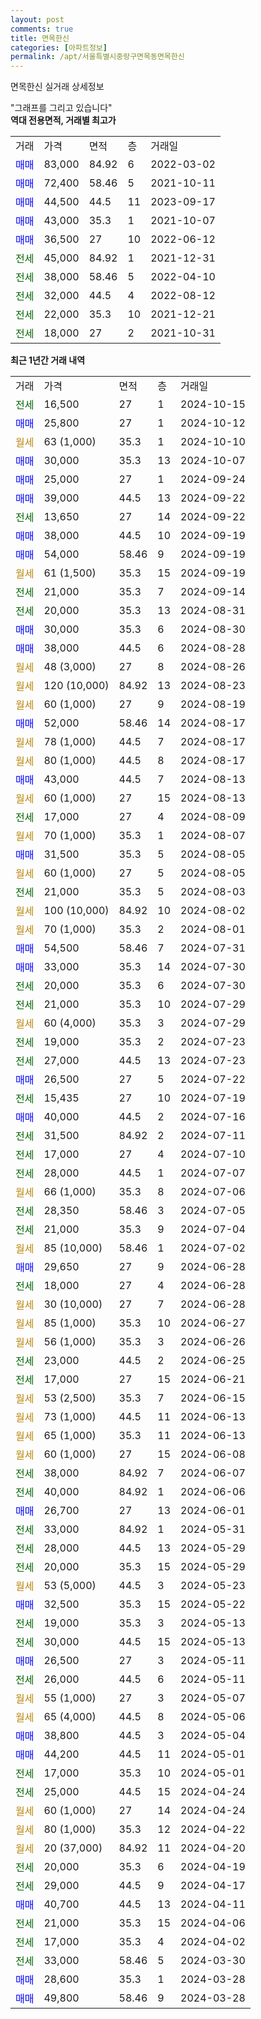 ```yaml
---
layout: post
comments: true
title: 면목한신
categories: [아파트정보]
permalink: /apt/서울특별시중랑구면목동면목한신
---
```


면목한신 실거래 상세정보

<script type="text/javascript">
  google.charts.load('current', {'packages':['line', 'corechart']});
  google.charts.setOnLoadCallback(drawChart);

  function drawChart() {
    var data = new google.visualization.DataTable();
    data.addColumn('date', '거래일');
    data.addColumn('number', "매매");
    data.addColumn('number', "전세");
    data.addColumn('number', "전매");

    data.addRows([[new Date(Date.parse("2024-10-15")), null, 16500, null], [new Date(Date.parse("2024-10-12")), 25800, null, null], [new Date(Date.parse("2024-10-10")), null, null, null], [new Date(Date.parse("2024-10-07")), 30000, null, null], [new Date(Date.parse("2024-09-24")), 25000, null, null], [new Date(Date.parse("2024-09-22")), 39000, null, null], [new Date(Date.parse("2024-09-22")), null, 13650, null], [new Date(Date.parse("2024-09-19")), 38000, null, null], [new Date(Date.parse("2024-09-19")), 54000, null, null], [new Date(Date.parse("2024-09-19")), null, null, null], [new Date(Date.parse("2024-09-14")), null, 21000, null], [new Date(Date.parse("2024-08-31")), null, 20000, null], [new Date(Date.parse("2024-08-30")), 30000, null, null], [new Date(Date.parse("2024-08-28")), 38000, null, null], [new Date(Date.parse("2024-08-26")), null, null, null], [new Date(Date.parse("2024-08-23")), null, null, null], [new Date(Date.parse("2024-08-19")), null, null, null], [new Date(Date.parse("2024-08-17")), 52000, null, null], [new Date(Date.parse("2024-08-17")), null, null, null], [new Date(Date.parse("2024-08-17")), null, null, null], [new Date(Date.parse("2024-08-13")), 43000, null, null], [new Date(Date.parse("2024-08-13")), null, null, null], [new Date(Date.parse("2024-08-09")), null, 17000, null], [new Date(Date.parse("2024-08-07")), null, null, null], [new Date(Date.parse("2024-08-05")), 31500, null, null], [new Date(Date.parse("2024-08-05")), null, null, null], [new Date(Date.parse("2024-08-03")), null, 21000, null], [new Date(Date.parse("2024-08-02")), null, null, null], [new Date(Date.parse("2024-08-01")), null, null, null], [new Date(Date.parse("2024-07-31")), 54500, null, null], [new Date(Date.parse("2024-07-30")), 33000, null, null], [new Date(Date.parse("2024-07-30")), null, 20000, null], [new Date(Date.parse("2024-07-29")), null, 21000, null], [new Date(Date.parse("2024-07-29")), null, null, null], [new Date(Date.parse("2024-07-23")), null, 19000, null], [new Date(Date.parse("2024-07-23")), null, 27000, null], [new Date(Date.parse("2024-07-22")), 26500, null, null], [new Date(Date.parse("2024-07-19")), null, 15435, null], [new Date(Date.parse("2024-07-16")), 40000, null, null], [new Date(Date.parse("2024-07-11")), null, 31500, null], [new Date(Date.parse("2024-07-10")), null, 17000, null], [new Date(Date.parse("2024-07-07")), null, 28000, null], [new Date(Date.parse("2024-07-06")), null, null, null], [new Date(Date.parse("2024-07-05")), null, 28350, null], [new Date(Date.parse("2024-07-04")), null, 21000, null], [new Date(Date.parse("2024-07-02")), null, null, null], [new Date(Date.parse("2024-06-28")), 29650, null, null], [new Date(Date.parse("2024-06-28")), null, 18000, null], [new Date(Date.parse("2024-06-28")), null, null, null], [new Date(Date.parse("2024-06-27")), null, null, null], [new Date(Date.parse("2024-06-26")), null, null, null], [new Date(Date.parse("2024-06-25")), null, 23000, null], [new Date(Date.parse("2024-06-21")), null, 17000, null], [new Date(Date.parse("2024-06-15")), null, null, null], [new Date(Date.parse("2024-06-13")), null, null, null], [new Date(Date.parse("2024-06-13")), null, null, null], [new Date(Date.parse("2024-06-08")), null, null, null], [new Date(Date.parse("2024-06-07")), null, 38000, null], [new Date(Date.parse("2024-06-06")), null, 40000, null], [new Date(Date.parse("2024-06-01")), 26700, null, null], [new Date(Date.parse("2024-05-31")), null, 33000, null], [new Date(Date.parse("2024-05-29")), null, 28000, null], [new Date(Date.parse("2024-05-29")), null, 20000, null], [new Date(Date.parse("2024-05-23")), null, null, null], [new Date(Date.parse("2024-05-22")), 32500, null, null], [new Date(Date.parse("2024-05-13")), null, 19000, null], [new Date(Date.parse("2024-05-13")), null, 30000, null], [new Date(Date.parse("2024-05-11")), 26500, null, null], [new Date(Date.parse("2024-05-11")), null, 26000, null], [new Date(Date.parse("2024-05-07")), null, null, null], [new Date(Date.parse("2024-05-06")), null, null, null], [new Date(Date.parse("2024-05-04")), 38800, null, null], [new Date(Date.parse("2024-05-01")), 44200, null, null], [new Date(Date.parse("2024-05-01")), null, 17000, null], [new Date(Date.parse("2024-04-24")), null, 25000, null], [new Date(Date.parse("2024-04-24")), null, null, null], [new Date(Date.parse("2024-04-22")), null, null, null], [new Date(Date.parse("2024-04-20")), null, null, null], [new Date(Date.parse("2024-04-19")), null, 20000, null], [new Date(Date.parse("2024-04-17")), null, 29000, null], [new Date(Date.parse("2024-04-11")), 40700, null, null], [new Date(Date.parse("2024-04-06")), null, 21000, null], [new Date(Date.parse("2024-04-02")), null, 17000, null], [new Date(Date.parse("2024-03-30")), null, 33000, null], [new Date(Date.parse("2024-03-28")), 28600, null, null], [new Date(Date.parse("2024-03-28")), 49800, null, null]]);

    var options = {
      hAxis: {
        format: 'yyyy/MM/dd'
      },    
      lineWidth: 0,
      pointsVisible: true,    
      title: '최근 1년간 유형별 실거래가 분포',
      legend: { position: 'bottom' }
    };

    var formatter = new google.visualization.NumberFormat({pattern:'###,###'} );
    formatter.format(data, 1);
    formatter.format(data, 2);
    
    setTimeout(function() {
        var chart = new google.visualization.LineChart(document.getElementById('columnchart_material'));
        chart.draw(data, (options));
        document.getElementById('loading').style.display = 'none';
    }, 200);
  }
</script>


<div id="loading" style="z-index:20; display: block; margin-left: 0px">"그래프를 그리고 있습니다"</div>
<div id="columnchart_material" style="width: 95%; margin-left: 0px; display: block"></div>
<!-- contents start -->
<b>역대 전용면적, 거래별 최고가</b>
<table class="sortable">
    <tr>
      <td>거래</td>
      <td>가격</td>
      <td>면적</td>
      <td>층</td>
      <td>거래일</td>
    </tr>
        <tr>
          <td><a style="color: blue">매매</a></td>
          <td>83,000</td>
          <td>84.92</td>
          <td>6</td>
          <td>2022-03-02</td>
        </tr>            <tr>
          <td><a style="color: blue">매매</a></td>
          <td>72,400</td>
          <td>58.46</td>
          <td>5</td>
          <td>2021-10-11</td>
        </tr>            <tr>
          <td><a style="color: blue">매매</a></td>
          <td>44,500</td>
          <td>44.5</td>
          <td>11</td>
          <td>2023-09-17</td>
        </tr>            <tr>
          <td><a style="color: blue">매매</a></td>
          <td>43,000</td>
          <td>35.3</td>
          <td>1</td>
          <td>2021-10-07</td>
        </tr>            <tr>
          <td><a style="color: blue">매매</a></td>
          <td>36,500</td>
          <td>27</td>
          <td>10</td>
          <td>2022-06-12</td>
        </tr>        
        <tr>
              <td><a style="color: darkgreen">전세</a></td>
              <td>45,000</td>
              <td>84.92</td>
              <td>1</td>
              <td>2021-12-31</td>
            </tr>            <tr>
              <td><a style="color: darkgreen">전세</a></td>
              <td>38,000</td>
              <td>58.46</td>
              <td>5</td>
              <td>2022-04-10</td>
            </tr>            <tr>
              <td><a style="color: darkgreen">전세</a></td>
              <td>32,000</td>
              <td>44.5</td>
              <td>4</td>
              <td>2022-08-12</td>
            </tr>            <tr>
              <td><a style="color: darkgreen">전세</a></td>
              <td>22,000</td>
              <td>35.3</td>
              <td>10</td>
              <td>2021-12-21</td>
            </tr>            <tr>
              <td><a style="color: darkgreen">전세</a></td>
              <td>18,000</td>
              <td>27</td>
              <td>2</td>
              <td>2021-10-31</td>
            </tr>        
    
</table>

<b>최근 1년간 거래 내역</b>

<table class="sortable">
    <tr>
      <td>거래</td>
      <td>가격</td>
      <td>면적</td>
      <td>층</td>
      <td>거래일</td>
    </tr>
    <tr>
      <td><a style="color: darkgreen">전세</a></td>
      <td>16,500</td>
      <td>27</td>
      <td>1</td>
      <td>2024-10-15</td>
    </tr>          <tr>
      <td><a style="color: blue">매매</a></td>
      <td>25,800</td>
      <td>27</td>
      <td>1</td>
      <td>2024-10-12</td>
    </tr>          <tr>
      <td><a style="color: darkgoldenrod">월세</a></td>
      <td>63 (1,000)</td>
      <td>35.3</td>
      <td>1</td>
      <td>2024-10-10</td>
    </tr>          <tr>
      <td><a style="color: blue">매매</a></td>
      <td>30,000</td>
      <td>35.3</td>
      <td>13</td>
      <td>2024-10-07</td>
    </tr>          <tr>
      <td><a style="color: blue">매매</a></td>
      <td>25,000</td>
      <td>27</td>
      <td>1</td>
      <td>2024-09-24</td>
    </tr>          <tr>
      <td><a style="color: blue">매매</a></td>
      <td>39,000</td>
      <td>44.5</td>
      <td>13</td>
      <td>2024-09-22</td>
    </tr>          <tr>
      <td><a style="color: darkgreen">전세</a></td>
      <td>13,650</td>
      <td>27</td>
      <td>14</td>
      <td>2024-09-22</td>
    </tr>          <tr>
      <td><a style="color: blue">매매</a></td>
      <td>38,000</td>
      <td>44.5</td>
      <td>10</td>
      <td>2024-09-19</td>
    </tr>          <tr>
      <td><a style="color: blue">매매</a></td>
      <td>54,000</td>
      <td>58.46</td>
      <td>9</td>
      <td>2024-09-19</td>
    </tr>          <tr>
      <td><a style="color: darkgoldenrod">월세</a></td>
      <td>61 (1,500)</td>
      <td>35.3</td>
      <td>15</td>
      <td>2024-09-19</td>
    </tr>          <tr>
      <td><a style="color: darkgreen">전세</a></td>
      <td>21,000</td>
      <td>35.3</td>
      <td>7</td>
      <td>2024-09-14</td>
    </tr>          <tr>
      <td><a style="color: darkgreen">전세</a></td>
      <td>20,000</td>
      <td>35.3</td>
      <td>13</td>
      <td>2024-08-31</td>
    </tr>          <tr>
      <td><a style="color: blue">매매</a></td>
      <td>30,000</td>
      <td>35.3</td>
      <td>6</td>
      <td>2024-08-30</td>
    </tr>          <tr>
      <td><a style="color: blue">매매</a></td>
      <td>38,000</td>
      <td>44.5</td>
      <td>6</td>
      <td>2024-08-28</td>
    </tr>          <tr>
      <td><a style="color: darkgoldenrod">월세</a></td>
      <td>48 (3,000)</td>
      <td>27</td>
      <td>8</td>
      <td>2024-08-26</td>
    </tr>          <tr>
      <td><a style="color: darkgoldenrod">월세</a></td>
      <td>120 (10,000)</td>
      <td>84.92</td>
      <td>13</td>
      <td>2024-08-23</td>
    </tr>          <tr>
      <td><a style="color: darkgoldenrod">월세</a></td>
      <td>60 (1,000)</td>
      <td>27</td>
      <td>9</td>
      <td>2024-08-19</td>
    </tr>          <tr>
      <td><a style="color: blue">매매</a></td>
      <td>52,000</td>
      <td>58.46</td>
      <td>14</td>
      <td>2024-08-17</td>
    </tr>          <tr>
      <td><a style="color: darkgoldenrod">월세</a></td>
      <td>78 (1,000)</td>
      <td>44.5</td>
      <td>7</td>
      <td>2024-08-17</td>
    </tr>          <tr>
      <td><a style="color: darkgoldenrod">월세</a></td>
      <td>80 (1,000)</td>
      <td>44.5</td>
      <td>8</td>
      <td>2024-08-17</td>
    </tr>          <tr>
      <td><a style="color: blue">매매</a></td>
      <td>43,000</td>
      <td>44.5</td>
      <td>7</td>
      <td>2024-08-13</td>
    </tr>          <tr>
      <td><a style="color: darkgoldenrod">월세</a></td>
      <td>60 (1,000)</td>
      <td>27</td>
      <td>15</td>
      <td>2024-08-13</td>
    </tr>          <tr>
      <td><a style="color: darkgreen">전세</a></td>
      <td>17,000</td>
      <td>27</td>
      <td>4</td>
      <td>2024-08-09</td>
    </tr>          <tr>
      <td><a style="color: darkgoldenrod">월세</a></td>
      <td>70 (1,000)</td>
      <td>35.3</td>
      <td>1</td>
      <td>2024-08-07</td>
    </tr>          <tr>
      <td><a style="color: blue">매매</a></td>
      <td>31,500</td>
      <td>35.3</td>
      <td>5</td>
      <td>2024-08-05</td>
    </tr>          <tr>
      <td><a style="color: darkgoldenrod">월세</a></td>
      <td>60 (1,000)</td>
      <td>27</td>
      <td>5</td>
      <td>2024-08-05</td>
    </tr>          <tr>
      <td><a style="color: darkgreen">전세</a></td>
      <td>21,000</td>
      <td>35.3</td>
      <td>5</td>
      <td>2024-08-03</td>
    </tr>          <tr>
      <td><a style="color: darkgoldenrod">월세</a></td>
      <td>100 (10,000)</td>
      <td>84.92</td>
      <td>10</td>
      <td>2024-08-02</td>
    </tr>          <tr>
      <td><a style="color: darkgoldenrod">월세</a></td>
      <td>70 (1,000)</td>
      <td>35.3</td>
      <td>2</td>
      <td>2024-08-01</td>
    </tr>          <tr>
      <td><a style="color: blue">매매</a></td>
      <td>54,500</td>
      <td>58.46</td>
      <td>7</td>
      <td>2024-07-31</td>
    </tr>          <tr>
      <td><a style="color: blue">매매</a></td>
      <td>33,000</td>
      <td>35.3</td>
      <td>14</td>
      <td>2024-07-30</td>
    </tr>          <tr>
      <td><a style="color: darkgreen">전세</a></td>
      <td>20,000</td>
      <td>35.3</td>
      <td>6</td>
      <td>2024-07-30</td>
    </tr>          <tr>
      <td><a style="color: darkgreen">전세</a></td>
      <td>21,000</td>
      <td>35.3</td>
      <td>10</td>
      <td>2024-07-29</td>
    </tr>          <tr>
      <td><a style="color: darkgoldenrod">월세</a></td>
      <td>60 (4,000)</td>
      <td>35.3</td>
      <td>3</td>
      <td>2024-07-29</td>
    </tr>          <tr>
      <td><a style="color: darkgreen">전세</a></td>
      <td>19,000</td>
      <td>35.3</td>
      <td>2</td>
      <td>2024-07-23</td>
    </tr>          <tr>
      <td><a style="color: darkgreen">전세</a></td>
      <td>27,000</td>
      <td>44.5</td>
      <td>13</td>
      <td>2024-07-23</td>
    </tr>          <tr>
      <td><a style="color: blue">매매</a></td>
      <td>26,500</td>
      <td>27</td>
      <td>5</td>
      <td>2024-07-22</td>
    </tr>          <tr>
      <td><a style="color: darkgreen">전세</a></td>
      <td>15,435</td>
      <td>27</td>
      <td>10</td>
      <td>2024-07-19</td>
    </tr>          <tr>
      <td><a style="color: blue">매매</a></td>
      <td>40,000</td>
      <td>44.5</td>
      <td>2</td>
      <td>2024-07-16</td>
    </tr>          <tr>
      <td><a style="color: darkgreen">전세</a></td>
      <td>31,500</td>
      <td>84.92</td>
      <td>2</td>
      <td>2024-07-11</td>
    </tr>          <tr>
      <td><a style="color: darkgreen">전세</a></td>
      <td>17,000</td>
      <td>27</td>
      <td>4</td>
      <td>2024-07-10</td>
    </tr>          <tr>
      <td><a style="color: darkgreen">전세</a></td>
      <td>28,000</td>
      <td>44.5</td>
      <td>1</td>
      <td>2024-07-07</td>
    </tr>          <tr>
      <td><a style="color: darkgoldenrod">월세</a></td>
      <td>66 (1,000)</td>
      <td>35.3</td>
      <td>8</td>
      <td>2024-07-06</td>
    </tr>          <tr>
      <td><a style="color: darkgreen">전세</a></td>
      <td>28,350</td>
      <td>58.46</td>
      <td>3</td>
      <td>2024-07-05</td>
    </tr>          <tr>
      <td><a style="color: darkgreen">전세</a></td>
      <td>21,000</td>
      <td>35.3</td>
      <td>9</td>
      <td>2024-07-04</td>
    </tr>          <tr>
      <td><a style="color: darkgoldenrod">월세</a></td>
      <td>85 (10,000)</td>
      <td>58.46</td>
      <td>1</td>
      <td>2024-07-02</td>
    </tr>          <tr>
      <td><a style="color: blue">매매</a></td>
      <td>29,650</td>
      <td>27</td>
      <td>9</td>
      <td>2024-06-28</td>
    </tr>          <tr>
      <td><a style="color: darkgreen">전세</a></td>
      <td>18,000</td>
      <td>27</td>
      <td>4</td>
      <td>2024-06-28</td>
    </tr>          <tr>
      <td><a style="color: darkgoldenrod">월세</a></td>
      <td>30 (10,000)</td>
      <td>27</td>
      <td>7</td>
      <td>2024-06-28</td>
    </tr>          <tr>
      <td><a style="color: darkgoldenrod">월세</a></td>
      <td>85 (1,000)</td>
      <td>35.3</td>
      <td>10</td>
      <td>2024-06-27</td>
    </tr>          <tr>
      <td><a style="color: darkgoldenrod">월세</a></td>
      <td>56 (1,000)</td>
      <td>35.3</td>
      <td>3</td>
      <td>2024-06-26</td>
    </tr>          <tr>
      <td><a style="color: darkgreen">전세</a></td>
      <td>23,000</td>
      <td>44.5</td>
      <td>2</td>
      <td>2024-06-25</td>
    </tr>          <tr>
      <td><a style="color: darkgreen">전세</a></td>
      <td>17,000</td>
      <td>27</td>
      <td>15</td>
      <td>2024-06-21</td>
    </tr>          <tr>
      <td><a style="color: darkgoldenrod">월세</a></td>
      <td>53 (2,500)</td>
      <td>35.3</td>
      <td>7</td>
      <td>2024-06-15</td>
    </tr>          <tr>
      <td><a style="color: darkgoldenrod">월세</a></td>
      <td>73 (1,000)</td>
      <td>44.5</td>
      <td>11</td>
      <td>2024-06-13</td>
    </tr>          <tr>
      <td><a style="color: darkgoldenrod">월세</a></td>
      <td>65 (1,000)</td>
      <td>35.3</td>
      <td>11</td>
      <td>2024-06-13</td>
    </tr>          <tr>
      <td><a style="color: darkgoldenrod">월세</a></td>
      <td>60 (1,000)</td>
      <td>27</td>
      <td>15</td>
      <td>2024-06-08</td>
    </tr>          <tr>
      <td><a style="color: darkgreen">전세</a></td>
      <td>38,000</td>
      <td>84.92</td>
      <td>7</td>
      <td>2024-06-07</td>
    </tr>          <tr>
      <td><a style="color: darkgreen">전세</a></td>
      <td>40,000</td>
      <td>84.92</td>
      <td>1</td>
      <td>2024-06-06</td>
    </tr>          <tr>
      <td><a style="color: blue">매매</a></td>
      <td>26,700</td>
      <td>27</td>
      <td>13</td>
      <td>2024-06-01</td>
    </tr>          <tr>
      <td><a style="color: darkgreen">전세</a></td>
      <td>33,000</td>
      <td>84.92</td>
      <td>1</td>
      <td>2024-05-31</td>
    </tr>          <tr>
      <td><a style="color: darkgreen">전세</a></td>
      <td>28,000</td>
      <td>44.5</td>
      <td>13</td>
      <td>2024-05-29</td>
    </tr>          <tr>
      <td><a style="color: darkgreen">전세</a></td>
      <td>20,000</td>
      <td>35.3</td>
      <td>15</td>
      <td>2024-05-29</td>
    </tr>          <tr>
      <td><a style="color: darkgoldenrod">월세</a></td>
      <td>53 (5,000)</td>
      <td>44.5</td>
      <td>3</td>
      <td>2024-05-23</td>
    </tr>          <tr>
      <td><a style="color: blue">매매</a></td>
      <td>32,500</td>
      <td>35.3</td>
      <td>15</td>
      <td>2024-05-22</td>
    </tr>          <tr>
      <td><a style="color: darkgreen">전세</a></td>
      <td>19,000</td>
      <td>35.3</td>
      <td>3</td>
      <td>2024-05-13</td>
    </tr>          <tr>
      <td><a style="color: darkgreen">전세</a></td>
      <td>30,000</td>
      <td>44.5</td>
      <td>15</td>
      <td>2024-05-13</td>
    </tr>          <tr>
      <td><a style="color: blue">매매</a></td>
      <td>26,500</td>
      <td>27</td>
      <td>3</td>
      <td>2024-05-11</td>
    </tr>          <tr>
      <td><a style="color: darkgreen">전세</a></td>
      <td>26,000</td>
      <td>44.5</td>
      <td>6</td>
      <td>2024-05-11</td>
    </tr>          <tr>
      <td><a style="color: darkgoldenrod">월세</a></td>
      <td>55 (1,000)</td>
      <td>27</td>
      <td>3</td>
      <td>2024-05-07</td>
    </tr>          <tr>
      <td><a style="color: darkgoldenrod">월세</a></td>
      <td>65 (4,000)</td>
      <td>44.5</td>
      <td>8</td>
      <td>2024-05-06</td>
    </tr>          <tr>
      <td><a style="color: blue">매매</a></td>
      <td>38,800</td>
      <td>44.5</td>
      <td>3</td>
      <td>2024-05-04</td>
    </tr>          <tr>
      <td><a style="color: blue">매매</a></td>
      <td>44,200</td>
      <td>44.5</td>
      <td>11</td>
      <td>2024-05-01</td>
    </tr>          <tr>
      <td><a style="color: darkgreen">전세</a></td>
      <td>17,000</td>
      <td>35.3</td>
      <td>10</td>
      <td>2024-05-01</td>
    </tr>          <tr>
      <td><a style="color: darkgreen">전세</a></td>
      <td>25,000</td>
      <td>44.5</td>
      <td>15</td>
      <td>2024-04-24</td>
    </tr>          <tr>
      <td><a style="color: darkgoldenrod">월세</a></td>
      <td>60 (1,000)</td>
      <td>27</td>
      <td>14</td>
      <td>2024-04-24</td>
    </tr>          <tr>
      <td><a style="color: darkgoldenrod">월세</a></td>
      <td>80 (1,000)</td>
      <td>35.3</td>
      <td>12</td>
      <td>2024-04-22</td>
    </tr>          <tr>
      <td><a style="color: darkgoldenrod">월세</a></td>
      <td>20 (37,000)</td>
      <td>84.92</td>
      <td>11</td>
      <td>2024-04-20</td>
    </tr>          <tr>
      <td><a style="color: darkgreen">전세</a></td>
      <td>20,000</td>
      <td>35.3</td>
      <td>6</td>
      <td>2024-04-19</td>
    </tr>          <tr>
      <td><a style="color: darkgreen">전세</a></td>
      <td>29,000</td>
      <td>44.5</td>
      <td>9</td>
      <td>2024-04-17</td>
    </tr>          <tr>
      <td><a style="color: blue">매매</a></td>
      <td>40,700</td>
      <td>44.5</td>
      <td>13</td>
      <td>2024-04-11</td>
    </tr>          <tr>
      <td><a style="color: darkgreen">전세</a></td>
      <td>21,000</td>
      <td>35.3</td>
      <td>15</td>
      <td>2024-04-06</td>
    </tr>          <tr>
      <td><a style="color: darkgreen">전세</a></td>
      <td>17,000</td>
      <td>35.3</td>
      <td>4</td>
      <td>2024-04-02</td>
    </tr>          <tr>
      <td><a style="color: darkgreen">전세</a></td>
      <td>33,000</td>
      <td>58.46</td>
      <td>5</td>
      <td>2024-03-30</td>
    </tr>          <tr>
      <td><a style="color: blue">매매</a></td>
      <td>28,600</td>
      <td>35.3</td>
      <td>1</td>
      <td>2024-03-28</td>
    </tr>          <tr>
      <td><a style="color: blue">매매</a></td>
      <td>49,800</td>
      <td>58.46</td>
      <td>9</td>
      <td>2024-03-28</td>
    </tr>      </table>
<!-- contents end -->    

